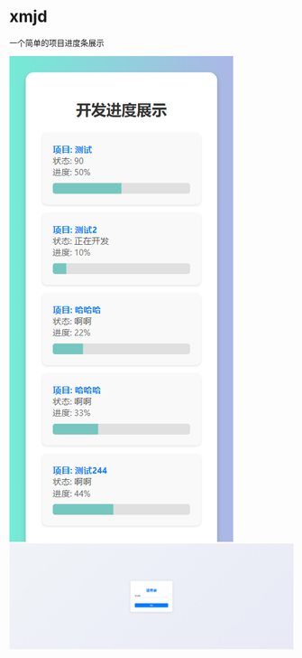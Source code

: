 # xmjd
一个简单的项目进度条展示

![效果图](https://github.com/colorXi/xmjd/blob/main/%E6%95%88%E6%9E%9C%E5%9B%BE.png?raw=true)
![安全码123](https://github.com/colorXi/xmjd/blob/main/%E5%AE%89%E5%85%A8%E7%A0%81123.png?raw=true)
